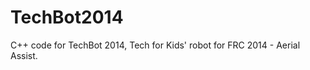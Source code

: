 TechBot2014
===========

C++ code for TechBot 2014, Tech for Kids' robot for FRC 2014 - Aerial Assist.
